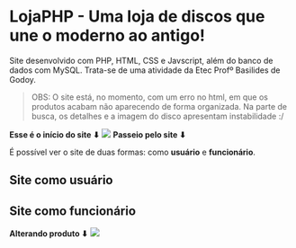 # LojaPHP - Uma loja de discos que une o moderno ao antigo!
Site desenvolvido com PHP, HTML, CSS e Javscript, além do banco de dados com MySQL. Trata-se de uma atividade da Etec Profº Basilides de Godoy.
> OBS: O site está, no momento, com um erro no html, em que os produtos acabam não aparecendo de forma organizada. Na parte de busca, os detalhes e a imagem do disco apresentam instabilidade :/

**Esse é o início do site ⬇**
<img src="https://media.discordapp.net/attachments/908377504031596604/917860522626543626/unknown.png?width=1113&height=513">
**Passeio pelo site ⬇**

É possível ver o site de duas formas: como **usuário** e **funcionário**.

## Site como usuário


## Site como funcionário

**Alterando produto ⬇**
<img src="https://media.discordapp.net/attachments/908377504031596604/917926197395062794/2021-12-07_16-43-21.gif?width=912&height=513" >
